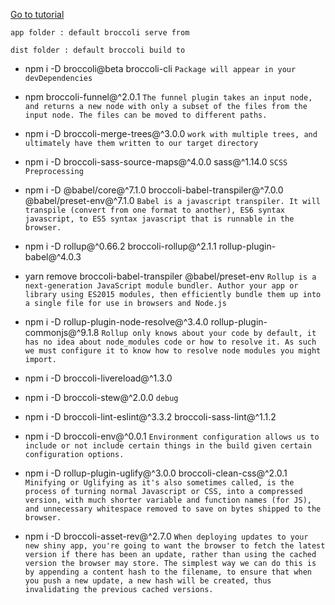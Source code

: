 [Go to tutorial](https://www.oligriffiths.com/broccolijs/01-setup.html)

`app folder : default broccoli serve from`

`dist folder : default broccoli build to`


* npm i -D  broccoli@beta broccoli-cli
`Package will appear in your devDependencies`
* npm broccoli-funnel@^2.0.1
`The funnel plugin takes an input node, and returns a new node with only a subset of the files from the input node.
The files can be moved to different paths.`
* npm i -D broccoli-merge-trees@^3.0.0
`work with multiple trees, and ultimately have them written to our target directory`

* npm i -D broccoli-sass-source-maps@^4.0.0 sass@^1.14.0
`SCSS Preprocessing `

* npm i -D @babel/core@^7.1.0 broccoli-babel-transpiler@^7.0.0 @babel/preset-env@^7.1.0
`Babel is a javascript transpiler. It will transpile (convert from one format to another), ES6 syntax javascript, to ES5 syntax javascript that is runnable in the browser. `
* npm i -D rollup@^0.66.2 broccoli-rollup@^2.1.1 rollup-plugin-babel@^4.0.3
* yarn remove broccoli-babel-transpiler @babel/preset-env
`Rollup is a next-generation JavaScript module bundler. Author your app or library using ES2015 modules, then efficiently bundle them up into a single file for use in browsers and Node.js`
* npm i -D rollup-plugin-node-resolve@^3.4.0 rollup-plugin-commonjs@^9.1.8
`Rollup only knows about your code by default, it has no idea about node_modules code or how to resolve it. As such we must configure it to know how to resolve node modules you might import.`
* npm i -D broccoli-livereload@^1.3.0
* npm i -D broccoli-stew@^2.0.0
`debug`
* npm i -D broccoli-lint-eslint@^3.3.2 broccoli-sass-lint@^1.1.2
* npm i -D broccoli-env@^0.0.1
`Environment configuration allows us to include or not include certain things in the build given certain configuration options.`
* npm i -D rollup-plugin-uglify@^3.0.0 broccoli-clean-css@^2.0.1
`Minifying or Uglifying as it's also sometimes called, is the process of turning normal Javascript or CSS, into a compressed version, with much shorter variable and function names (for JS), and unnecessary whitespace removed to save on bytes shipped to the browser.`
* npm i -D broccoli-asset-rev@^2.7.0
`When deploying updates to your new shiny app, you're going to want the browser to fetch the latest version if there has been an update, rather than using the cached version the browser may store. The simplest way we can do this is by appending a content hash to the filename, to ensure that when you push a new update, a new hash will be created, thus invalidating the previous cached versions.`
